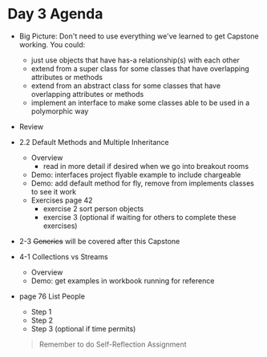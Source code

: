 # Day 3 Agenda

- Big Picture: Don't need to use everything we've learned to get Capstone working. You could:
  - just use objects that have has-a relationship(s) with each other
  - extend from a super class for some classes that have overlapping attributes or methods 
  - extend from an abstract class for some classes that have overlapping attributes or methods
  - implement an interface to make some classes able to be used in a polymorphic way
- Review
- 2.2 Default Methods and Multiple Inheritance
  - Overview
    - read in more detail if desired when we go into breakout rooms
  - Demo: interfaces project flyable example to include chargeable
  - Demo: add default method for fly, remove from implements classes to see it work
  - Exercises page 42
    - exercise 2 sort person objects
    - exercise 3 (optional if waiting for others to complete these exercises)
- 2-3 ~~Generics~~ will be covered after this Capstone
- 4-1 Collections vs Streams
  - Overview
  - Demo: get examples in workbook running for reference
- page 76 List People
  - Step 1
  - Step 2
  - Step 3 (optional if time permits)

  > Remember to do Self-Reflection Assignment
